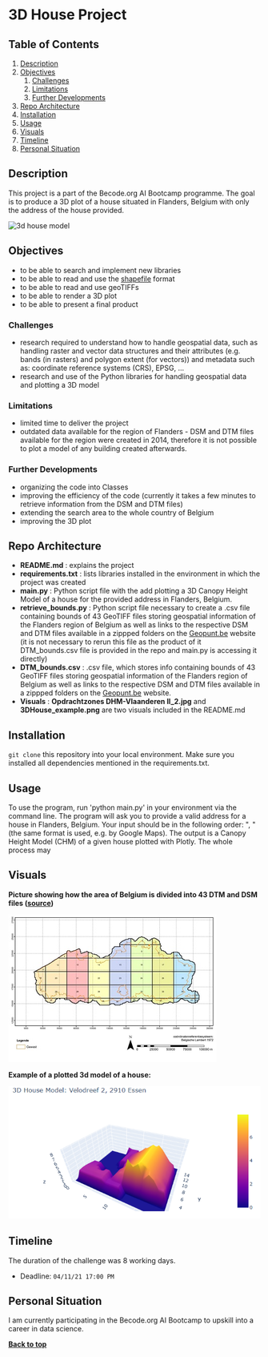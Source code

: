 # 3D House Project
## Table of Contents
1. [Description](#description)
1. [Objectives](#objectives)
	1. [Challenges](#challenges)
	2. [Limitations](#limitations)
	3. [Further Developments](#further-developments)
1. [Repo Architecture](#repo-architecture)
1. [Installation](#installation)
1. [Usage](#usage)
1. [Visuals](#visuals)
1. [Timeline](#timeline)
1. [Personal Situation](#personal-situation)

## Description
This project is a part of the Becode.org AI Bootcamp programme. The goal is to produce a 3D plot of a house situated in Flanders, Belgium with only the address of the house provided.

![3d house model](https://media.istockphoto.com/photos/yellow-house-on-white-background-picture-id1288550827?k=20&m=1288550827&s=612x612&w=0&h=AuvniCc5aIn8OtwuaKdq4PQWe-1RT1v-m68JmtGwluQ=)

## Objectives

- to be able to search and implement new libraries
- to be able to read and use the [shapefile](https://en.wikipedia.org/wiki/Shapefile) format
- to be able to read and use geoTIFFs
- to be able to render a 3D plot
- to be able to present a final product

### Challenges

* research required to understand how to handle geospatial data, such as handling raster and vector data structures and their attributes (e.g. bands (in rasters) and polygon extent (for vectors)) and metadata such as: coordinate reference systems (CRS), EPSG, ...
* research and use of the Python libraries for handling geospatial data and plotting a 3D model

### Limitations

* limited time to deliver the project
* outdated data available for the region of Flanders - DSM and DTM files available for the region were created in 2014, therefore it is not possible to plot a model of any building created afterwards. 

### Further Developments

* organizing the code into Classes
* improving the efficiency of the code (currently it takes a few minutes to retrieve information from the DSM and DTM files)
* extending the search area to the whole country of Belgium
* improving the 3D plot

## Repo Architecture

* **README.md**          : explains the project
* **requirements.txt**   : lists libraries installed in the environment in which the project was created 
* **main.py**            : Python script file with the add plotting a 3D Canopy Height Model of a house for the provided address in Flanders, Belgium.
* **retrieve_bounds.py** : Python script file necessary to create a .csv file containing bounds of 43 GeoTIFF files storing geospatial information of the Flanders region of Belgium as well as links to the respective DSM and DTM files available in a zippped folders on the [Geopunt.be](https://www.geopunt.be/) website (it is not necessary to rerun this file as the product of it DTM_bounds.csv file is provided in the repo and main.py is accessing it directly)
* **DTM_bounds.csv**     : .csv file, which stores info containing bounds of 43 GeoTIFF files storing geospatial information of the Flanders region of Belgium as well as links to the respective DSM and DTM files available in a zippped folders on the [Geopunt.be](https://www.geopunt.be/) website.
* **Visuals**            : **Opdrachtzones DHM-Vlaanderen II_2.jpg** and **3DHouse_example.png** are two visuals included in the README.md

## Installation

`git clone` this repository into your local environment. Make sure you installed all dependencies mentioned in the requirements.txt.

## Usage

To use the program, run 'python main.py' in your environment via the command line. The program will ask you to provide a valid address for a house in Flanders, Belgium. Your input should be in the following order: "<street><house number>, <postcode><municipality>" (the same format is used, e.g. by Google Maps). The output is a Canopy Height Model (CHM) of a given house plotted with Plotly. The whole process may 


## Visuals
**Picture showing how the area of Belgium is divided into 43 DTM and DSM files ([source](https://overheid.vlaanderen.be/dhm-digitaal-hoogtemodel-vlaanderen-ii))**
	
![DTM and DSM](https://github.com/kpranke/3D_houses/blob/main/Opdrachtzones%20DHM-Vlaanderen%20II_2.jpg)	
	
**Example of a plotted 3d model of a house:** 

![3d house model example](https://github.com/kpranke/3D_houses/blob/main/3DHouse_example.png)

## Timeline

The duration of the challenge was 8 working days.

- Deadline: `04/11/21 17:00 PM`

## Personal Situation

I am currently participating in the Becode.org AI Bootcamp to upskill into a career in data science.

**[Back to top](#table-of-contents)**
